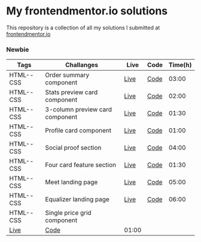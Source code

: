 # My frontendmentor.io solutions

This repository is a collection of all my solutions I submitted at [frontendmentor.io ](https://www.frontendmentor.io/)

### Newbie

| Tags                                                                    | Challanges                      | Live                                                                      | Code                         | Time(h) |
| ----------------------------------------------------------------------- | ------------------------------- | ------------------------------------------------------------------------- | ---------------------------- | ------- |
| HTML--CSS                                                               | Order summary component         | [Live](https://order-summary-component-main-dumitru.netlify.app/)         | [Code](https://git.io/JPaDf) | 03:00   |
| HTML--CSS                                                               | Stats preview card component    | [Live](https://stats-preview-card-component-main-dumitru.netlify.app/)    | [Code](https://git.io/JPaDF) | 02:00   |
| HTML--CSS                                                               | 3-column preview card component | [Live](https://3-column-preview-card-component-main-dumitru.netlify.app/) | [Code](https://git.io/JPiHp) | 01:30   |
| HTML--CSS                                                               | Profile card component          | [Live](https://profile-card-component-main-dumitru.netlify.app/)          | [Code](https://git.io/JPPNn) | 01:00   |
| HTML--CSS                                                               | Social proof section            | [Live](https://social-proof-section-master-dumitru.netlify.app/)          | [Code](https://git.io/JPdch) | 04:00   |
| HTML--CSS                                                               | Four card feature section       | [Live](https://four-card-feature-section-master-dumitru.netlify.app/)     | [Code](https://git.io/JPxtU) | 01:30   |
| HTML--CSS                                                               | Meet landing page               | [Live](https://meet-landing-page-dumitru.netlify.app/)                    | [Code](https://git.io/JXCVP) | 05:00   |
| HTML--CSS                                                               | Equalizer landing page          | [Live](https://equalizer-landing-page-dumitru.netlify.app/)               | [Code](https://git.io/JXrgg) | 06:00   |
| HTML--CSS                                                               | Single price grid component     |
| [Live](https://single-price-grid-component-master-dumitru.netlify.app/) | [Code](https://git.io/JXPpE)    | 01:00                                                                     |
